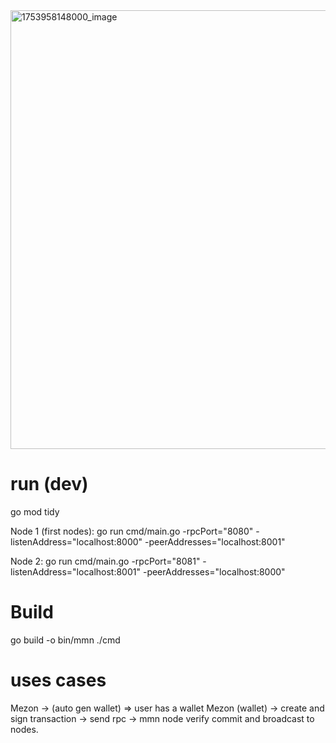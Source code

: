 <img width="1063" height="702" alt="1753958148000_image" src="https://github.com/user-attachments/assets/0e2ac8bf-79e0-4cef-886f-89e0f30e29cd" />

# run (dev)
go mod tidy

Node 1 (first nodes):
go run cmd/main.go -rpcPort="8080" -listenAddress="localhost:8000" -peerAddresses="localhost:8001"

Node 2:
go run cmd/main.go -rpcPort="8081" -listenAddress="localhost:8001" -peerAddresses="localhost:8000"

# Build
go build -o bin/mmn ./cmd

# uses cases
Mezon -> (auto gen wallet) => user has a wallet
Mezon (wallet) -> create and sign transaction -> send rpc -> mmn node verify commit and broadcast to nodes.
